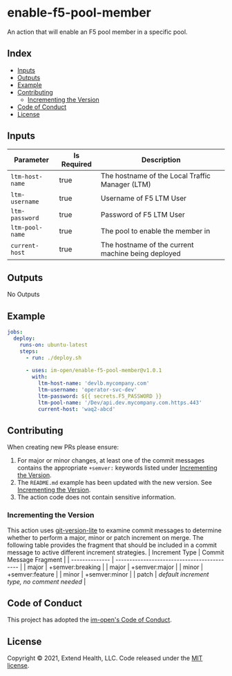 # enable-f5-pool-member

An action that will enable an F5 pool member in a specific pool.

## Index

- [Inputs](#inputs)
- [Outputs](#outputs)
- [Example](#example)
- [Contributing](#contributing)
  + [Incrementing the Version](#incrementing-the-version)
- [Code of Conduct](#code-of-conduct)
- [License](#license)
   
## Inputs

| Parameter       | Is Required | Description                                        |
| --------------- | ----------- | -------------------------------------------------- |
| `ltm-host-name` | true        | The hostname of the Local Traffic Manager (LTM)    |
| `ltm-username`  | true        | Username of F5 LTM User                            |
| `ltm-password`  | true        | Password of F5 LTM User                            |
| `ltm-pool-name` | true        | The pool to enable the member in                   |
| `current-host`  | true        | The hostname of the current machine being deployed |

## Outputs
No Outputs

## Example

```yml
jobs:
  deploy:
    runs-on: ubuntu-latest
    steps:
      - run: ./deploy.sh 
      
      - uses: im-open/enable-f5-pool-member@v1.0.1
        with:
          ltm-host-name: 'devlb.mycompany.com'
          ltm-username: 'operator-svc-dev'
          ltm-password: ${{ secrets.F5_PASSWORD }}
          ltm-pool-name: '/Dev/api.dev.mycompany.com.https.443'
          current-host: 'waq2-abcd'
```


## Contributing

When creating new PRs please ensure:
1. For major or minor changes, at least one of the commit messages contains the appropriate `+semver:` keywords listed under [Incrementing the Version](#incrementing-the-version).
2. The `README.md` example has been updated with the new version.  See [Incrementing the Version](#incrementing-the-version).
3. The action code does not contain sensitive information.

### Incrementing the Version

This action uses [git-version-lite] to examine commit messages to determine whether to perform a major, minor or patch increment on merge.  The following table provides the fragment that should be included in a commit message to active different increment strategies.
| Increment Type | Commit Message Fragment                     |
| -------------- | ------------------------------------------- |
| major          | +semver:breaking                            |
| major          | +semver:major                               |
| minor          | +semver:feature                             |
| minor          | +semver:minor                               |
| patch          | *default increment type, no comment needed* |

## Code of Conduct

This project has adopted the [im-open's Code of Conduct](https://github.com/im-open/.github/blob/master/CODE_OF_CONDUCT.md).

## License

Copyright &copy; 2021, Extend Health, LLC. Code released under the [MIT license](LICENSE).

[git-version-lite]: https://github.com/im-open/git-version-lite
